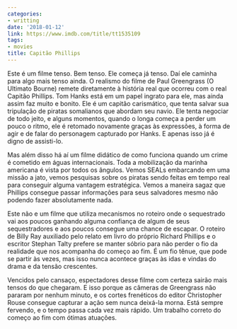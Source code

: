 ```yaml
---
categories:
- writting
date: '2018-01-12'
link: https://www.imdb.com/title/tt1535109
tags:
- movies
title: Capitão Phillips
---
```


Este é um filme tenso. Bem tenso. Ele começa já tenso. Daí ele caminha para algo mais tenso ainda. O realismo do filme de Paul Greengrass (O Ultimato Bourne) remete diretamente à história real que ocorreu com o real Capitão Phillips. Tom Hanks está em um papel ingrato para ele, mas ainda assim faz muito e bonito. Ele é um capitão carismático, que tenta salvar sua tripulação de piratas somalianos que abordam seu navio. Ele tenta negociar de todo jeito, e alguns momentos, quando o longa começa a perder um pouco o ritmo, ele é retomado novamente graças às expressões, à forma de agir e de falar do personagem capturado por Hanks. E apenas isso já é digno de assisti-lo.

Mas além disso há aí um filme didático de como funciona quando um crime é cometido em águas internacionais. Toda a mobilização da marinha americana é vista por todos os ângulos. Vemos SEALs embarcando em uma missão a jato, vemos pesquisas sobre os piratas sendo feitas em tempo real para conseguir alguma vantagem estratégica. Vemos a maneira sagaz que Phillips consegue passar informações para seus salvadores mesmo não podendo fazer absolutamente nada.

Este não e um filme que utiliza mecanismos no roteiro onde o sequestrado vai aos poucos ganhando alguma confiança de algum de seus sequestradores e aos poucos consegue uma chance de escapar. O roteiro de Billy Ray auxiliado pelo relato em livro do próprio Richard Phillips e o escritor Stephan Talty prefere se manter sóbrio para não perder o fio da realidade que nos acompanha do começo ao fim. É um fio tênue, que pode se partir às vezes, mas isso nunca acontece graças às idas e vindas do drama e da tensão crescentes.

Vencidos pelo cansaço, espectadores desse filme com certeza sairão mais tensos do que chegaram. E isso porque as câmeras de Greengrass não pararam por nenhum minuto, e os cortes frenéticos do editor Christopher Rouse consegue capturar a ação sem nunca deixá-la morna. Está sempre fervendo, e o tempo passa cada vez mais rápido. Um trabalho correto do começo ao fim com ótimas atuações.